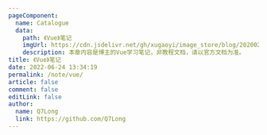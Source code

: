 ```yaml
---
pageComponent:
  name: Catalogue
  data:
    path: 《Vue》笔记
    imgUrl: https://cdn.jsdelivr.net/gh/xugaoyi/image_store/blog/20200204143633.png
    description: 本章内容是博主的Vue学习笔记，非教程文档，请以官方文档为准。
title: 《Vue》笔记
date: 2022-06-24 13:34:19
permalink: /note/vue/
article: false
comment: false
editLink: false
author:
  name: Q7Long
  link: https://github.com/Q7Long
---
```


